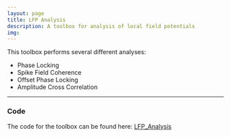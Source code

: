 ```yaml
---
layout: page
title: LFP Analysis
description: A toolbox for analysis of local field potentials
img: 
---
```


This toolbox performs several different analyses:

* Phase Locking
* Spike Field Coherence
* Offset Phase Locking
* Amplitude Cross Correlation

---

### Code
The code for the toolbox can be found here: [LFP_Analysis](https://github.com/beteje/LFP_Analysis)   
